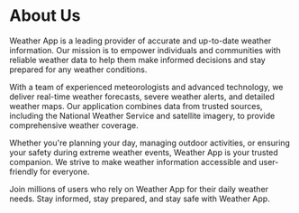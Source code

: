 # About Us

Weather App is a leading provider of accurate and up-to-date weather information. Our mission is to empower individuals and communities with reliable weather data to help them make informed decisions and stay prepared for any weather conditions.

With a team of experienced meteorologists and advanced technology, we deliver real-time weather forecasts, severe weather alerts, and detailed weather maps. Our application combines data from trusted sources, including the National Weather Service and satellite imagery, to provide comprehensive weather coverage.

Whether you're planning your day, managing outdoor activities, or ensuring your safety during extreme weather events, Weather App is your trusted companion. We strive to make weather information accessible and user-friendly for everyone.

Join millions of users who rely on Weather App for their daily weather needs. Stay informed, stay prepared, and stay safe with Weather App.